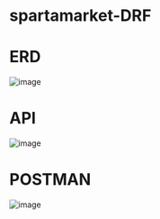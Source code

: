 # spartamarket-DRF







# ERD
![image](https://github.com/hjn5018/spartamarket-DRF/assets/75594057/d7bc522c-ee40-4e10-b79a-f4ece226ef15)


# API
![image](https://github.com/hjn5018/spartamarket-DRF/assets/75594057/3ed69860-2999-4d82-a0d4-75685bd3c897)

# POSTMAN
![image](https://github.com/hjn5018/spartamarket-DRF/assets/75594057/2e2044ef-4a9e-404b-9007-e883e189ffac)
